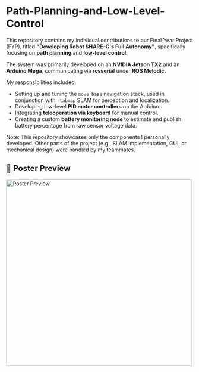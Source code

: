 # Path-Planning-and-Low-Level-Control

This repository contains my individual contributions to our Final Year Project (FYP), titled **"Developing Robot SHARE-C's Full Autonomy"**, specifically focusing on **path planning** and **low-level control**.

The system was primarily developed on an **NVIDIA Jetson TX2** and an **Arduino Mega**, communicating via **rosserial** under **ROS Melodic**.

My responsibilities included:
- Setting up and tuning the `move_base` navigation stack, used in conjunction with `rtabmap` SLAM for perception and localization.
- Developing low-level **PID motor controllers** on the Arduino.
- Integrating **teleoperation via keyboard** for manual control.
- Creating a custom **battery monitoring node** to estimate and publish battery percentage from raw sensor voltage data.

 Note: This repository showcases only the components I personally developed. Other parts of the project (e.g., SLAM implementation, GUI, or mechanical design) were handled by my teammates.

## 📌 Poster Preview

<img src="./FYP_Poster.png" alt="Poster Preview" width="500"/>
